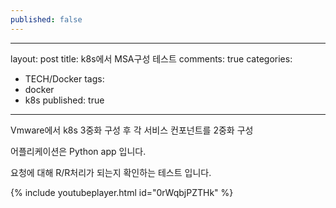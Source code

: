 ```yaml
---
published: false
---
```

---
layout: post
title: k8s에서 MSA구성 테스트
comments: true
categories:
  - TECH/Docker
tags:
  - docker
  - k8s
published: true
---

Vmware에서 k8s 3중화 구성 후 각 서비스 컨포넌트를 2중화 구성

어플리케이션은 Python app 입니다.

요청에 대해 R/R처리가 되는지 확인하는 테스트 입니다.

{% include youtubeplayer.html id="0rWqbjPZTHk" %}